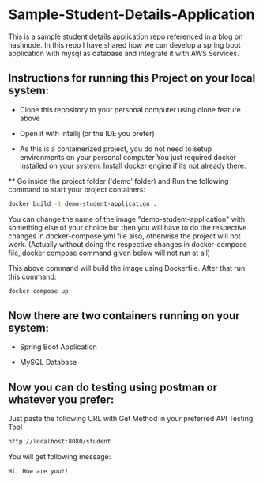# Sample-Student-Details-Application
This is a sample student details application repo referenced in a blog on hashnode. In this repo I have shared how we can develop a spring boot application with mysql as database and integrate it with AWS Services.

## Instructions for running this Project on your local system:

* Clone this repository to your personal computer using clone feature above

* Open it with Intellij (or the IDE you prefer)

* As this is a containerized project, you do not need to setup environments on your personal computer
You just required docker installed on your system. Install docker engine if its not already there.

** Go inside the project folder ('demo' folder) and Run the following command to start your project containers:

```bash
docker build -t demo-student-application .
```
You can change the name of the image "demo-student-application" with something else of your choice but then you will have to do the respective changes in docker-compose.yml file also, otherwise the project will not work. (Actually without doing the respective changes in docker-compose file, docker compose command given below will not run at all)

This above command will build the image using Dockerfile.
After that run this command:

```bash
docker compose up
```
## Now there are two containers running on your system:
- Spring Boot Application

- MySQL Database

## Now you can do testing using postman or whatever you prefer:
Just paste the following URL with Get Method in your preferred API Testing Tool

```bash
http://localhost:8080/student
```
You will get following message:

```bash
Hi, How are you!!
```


